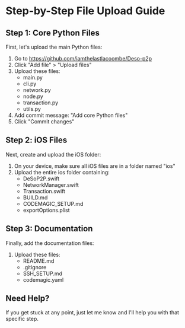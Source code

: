 # Step-by-Step File Upload Guide

## Step 1: Core Python Files
First, let's upload the main Python files:

1. Go to https://github.com/iamthelastlacoombe/Deso-p2p
2. Click "Add file" > "Upload files"
3. Upload these files:
   - main.py
   - cli.py
   - network.py
   - node.py
   - transaction.py
   - utils.py
4. Add commit message: "Add core Python files"
5. Click "Commit changes"

## Step 2: iOS Files
Next, create and upload the iOS folder:

1. On your device, make sure all iOS files are in a folder named "ios"
2. Upload the entire ios folder containing:
   - DeSoP2P.swift
   - NetworkManager.swift
   - Transaction.swift
   - BUILD.md
   - CODEMAGIC_SETUP.md
   - exportOptions.plist

## Step 3: Documentation
Finally, add the documentation files:

1. Upload these files:
   - README.md
   - .gitignore
   - SSH_SETUP.md
   - codemagic.yaml

## Need Help?
If you get stuck at any point, just let me know and I'll help you with that specific step.